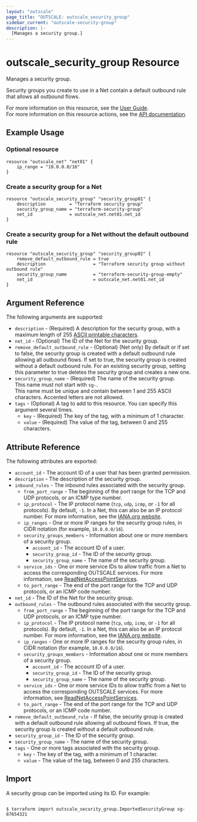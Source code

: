 ```yaml
---
layout: "outscale"
page_title: "OUTSCALE: outscale_security_group"
sidebar_current: "outscale-security-group"
description: |-
  [Manages a security group.]
---
```


# outscale_security_group Resource

Manages a security group.

Security groups you create to use in a Net contain a default outbound rule that allows all outbound flows.

For more information on this resource, see the [User Guide](https://docs.outscale.com/en/userguide/About-Security-Groups.html).  
For more information on this resource actions, see the [API documentation](https://docs.outscale.com/api#3ds-outscale-api-securitygroup).

## Example Usage

### Optional resource

```hcl
resource "outscale_net" "net01" {
	ip_range = "10.0.0.0/16"
}
```

### Create a security group for a Net

```hcl
resource "outscale_security_group" "security_group01" {
	description         = "Terraform security group"
	security_group_name = "terraform-security-group"
	net_id              = outscale_net.net01.net_id
}
```

### Create a security group for a Net without the default outbound rule 

```hcl
resource "outscale_security_group" "security_group02" {
    remove_default_outbound_rule = true
    description                  = "Terraform security group without outbound rule"
    security_group_name          = "terraform-security-group-empty"
    net_id                       = outscale_net.net01.net_id
}
```

## Argument Reference

The following arguments are supported:

* `description` - (Required) A description for the security group, with a maximum length of 255 [ASCII printable characters](https://en.wikipedia.org/wiki/ASCII#Printable_characters).
* `net_id` - (Optional) The ID of the Net for the security group.
* `remove_default_outbound_rule` - (Optional) (Net only) By default or if set to false, the security group is created with a default outbound rule allowing all outbound flows. If set to true, the security group is created without a default outbound rule. For an existing security group, setting this parameter to true deletes the security group and creates a new one.
* `security_group_name` - (Required) The name of the security group.<br />
This name must not start with `sg-`.</br>
This name must be unique and contain between 1 and 255 ASCII characters. Accented letters are not allowed.
* `tags` - (Optional) A tag to add to this resource. You can specify this argument several times.
    * `key` - (Required) The key of the tag, with a minimum of 1 character.
    * `value` - (Required) The value of the tag, between 0 and 255 characters.

## Attribute Reference

The following attributes are exported:

* `account_id` - The account ID of a user that has been granted permission.
* `description` - The description of the security group.
* `inbound_rules` - The inbound rules associated with the security group.
    * `from_port_range` - The beginning of the port range for the TCP and UDP protocols, or an ICMP type number.
    * `ip_protocol` - The IP protocol name (`tcp`, `udp`, `icmp`, or `-1` for all protocols). By default, `-1`. In a Net, this can also be an IP protocol number. For more information, see the [IANA.org website](https://www.iana.org/assignments/protocol-numbers/protocol-numbers.xhtml).
    * `ip_ranges` - One or more IP ranges for the security group rules, in CIDR notation (for example, `10.0.0.0/16`).
    * `security_groups_members` - Information about one or more members of a security group.
        * `account_id` - The account ID of a user.
        * `security_group_id` - The ID of the security group.
        * `security_group_name` - The name of the security group.
    * `service_ids` - One or more service IDs to allow traffic from a Net to access the corresponding OUTSCALE services. For more information, see [ReadNetAccessPointServices](https://docs.outscale.com/api#readnetaccesspointservices).
    * `to_port_range` - The end of the port range for the TCP and UDP protocols, or an ICMP code number.
* `net_id` - The ID of the Net for the security group.
* `outbound_rules` - The outbound rules associated with the security group.
    * `from_port_range` - The beginning of the port range for the TCP and UDP protocols, or an ICMP type number.
    * `ip_protocol` - The IP protocol name (`tcp`, `udp`, `icmp`, or `-1` for all protocols). By default, `-1`. In a Net, this can also be an IP protocol number. For more information, see the [IANA.org website](https://www.iana.org/assignments/protocol-numbers/protocol-numbers.xhtml).
    * `ip_ranges` - One or more IP ranges for the security group rules, in CIDR notation (for example, `10.0.0.0/16`).
    * `security_groups_members` - Information about one or more members of a security group.
        * `account_id` - The account ID of a user.
        * `security_group_id` - The ID of the security group.
        * `security_group_name` - The name of the security group.
    * `service_ids` - One or more service IDs to allow traffic from a Net to access the corresponding OUTSCALE services. For more information, see [ReadNetAccessPointServices](https://docs.outscale.com/api#readnetaccesspointservices).
    * `to_port_range` - The end of the port range for the TCP and UDP protocols, or an ICMP code number.
* `remove_default_outbound_rule` - If false, the security group is created with a default outbound rule allowing all outbound flows. If true, the security group is created without a default outbound rule.
* `security_group_id` - The ID of the security group.
* `security_group_name` - The name of the security group.
* `tags` - One or more tags associated with the security group.
    * `key` - The key of the tag, with a minimum of 1 character.
    * `value` - The value of the tag, between 0 and 255 characters.

## Import

A security group can be imported using its ID. For example:

```console

$ terraform import outscale_security_group.ImportedSecurityGroup sg-87654321

```